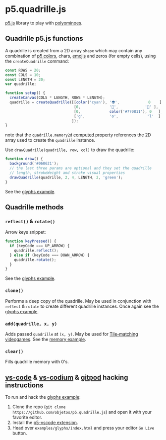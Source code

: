# p5.quadrille.js

[p5.js](https://p5js.org/) library to play with [polyominoes](https://en.wikipedia.org/wiki/Polyomino).

## Quadrille p5.js functions

A quadrille is created from a 2D array `shape` which may contain any combination of [p5 colors](https://p5js.org/reference/#/p5.Color), chars, [emojis](https://emojipedia.org/) and zeros (for empty cells), using the `createQuadrille` command:

```js
const ROWS = 20;
const COLS = 10;
const LENGTH = 20;
var quadrille;

function setup() {
  createCanvas(COLS * LENGTH, ROWS * LENGTH);
  quadrille = createQuadrille([[color('cyan'), '👽',             0    ],
                               [0,             '🤔',            '🙈' ],
                               [0,             color('#770811'), 0   ],
                               ['g',           'o',             'l'  ]
                              ]);
}
```

note that the `quadrille.memory2d` [computed property](https://www.w3schools.com/js/js_object_accessors.asp) references the 2D array used to create the `quadrille` instance.

Use `drawQuadrille(quadrille, row, col)` to draw the quadrille:

```js
function draw() {
  background('#060621');
  // the last three params are optional and they set the quadrille
  // length, strokeWeight and stroke visual properties
  drawQuadrille(quadrille, 2, 4, LENGTH, 2, 'green');
}
```

See the [glyphs example](https://github.com/objetos/p5.quadrille.js/blob/master/examples/glyphs/sketch.js).

## Quadrille methods

### `reflect()` & `rotate()`

Arrow keys snippet:

```js
function keyPressed() {
  if (keyCode === UP_ARROW) {
    quadrille.reflect();
  } else if (keyCode === DOWN_ARROW) {
    quadrille.rotate();
  }
}
```

See the [glyphs example](https://github.com/objetos/p5.quadrille.js/blob/master/examples/glyphs/sketch.js).

### `clone()`

Performs a deep copy of the quadrille. May be used in conjunction with `reflect` & `rotate` to create different quadrille instances. Once again see the [glyphs example](https://github.com/objetos/p5.quadrille.js/blob/master/examples/glyphs/sketch.js).

### `add(quadrille, x, y)`

Adds passed `quadrille` at `(x, y)`. May be used for [Tile-matching videogames](https://en.wikipedia.org/wiki/Tile-matching_video_game). See the [memory example](https://github.com/objetos/p5.quadrille.js/tree/master/examples/memory).

### `clear()`

Fills quadrille memory with 0's.

## [vs-code](https://code.visualstudio.com/) & [vs-codium](https://vscodium.com/) & [gitpod](https://www.gitpod.io/) hacking instructions

To run and hack the [glyphs example](https://github.com/objetos/p5.quadrille.js/blob/master/examples/glyphs/sketch.js):

1. Clone the repo (`git clone https://github.com/objetos/p5.quadrille.js`) and open it with your favorite editor.
2. Install the [p5-vscode extension](https://marketplace.visualstudio.com/items?itemName=samplavigne.p5-vscode).
3. Head over `examples/glyphs/index.html` and press your editor `Go Live` button.